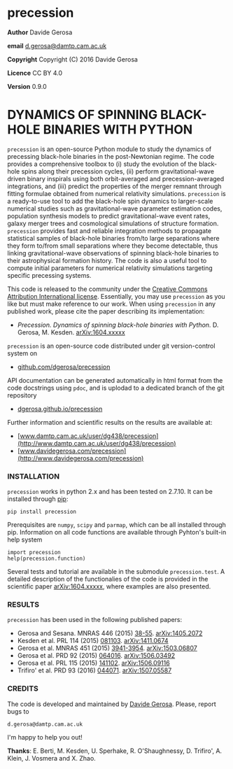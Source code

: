 precession
==========

**Author** Davide Gerosa

**email** d.gerosa@damtp.cam.ac.uk

**Copyright** Copyright (C) 2016 Davide Gerosa

**Licence** CC BY 4.0

**Version** 0.9.0


# DYNAMICS OF SPINNING BLACK-HOLE BINARIES WITH PYTHON

`precession` is an open-source Python module to study the dynamics of precessing
black-hole binaries in the post-Newtonian regime.  The code provides a
comprehensive toolbox to (i) study the evolution of the black-hole spins  along
their precession cycles, (ii) perform gravitational-wave driven binary inspirals
using both orbit-averaged and precession-averaged integrations, and (iii)
predict the properties of the merger remnant through fitting formulae obtained
from numerical relativity simulations. `precession` is a ready-to-use tool to 
add  the black-hole spin dynamics to larger-scale numerical studies such as 
gravitational-wave parameter estimation codes, population synthesis models to
predict gravitational-wave event rates, galaxy merger trees and  cosmological
simulations of structure formation. `precession` provides fast and reliable
integration methods to propagate statistical samples of black-hole binaries
from/to large separations where they form to/from small separations where they 
become detectable, thus linking gravitational-wave observations of spinning
black-hole binaries to their astrophysical formation history. The code is also a
useful tool to compute initial parameters for numerical relativity simulations
targeting specific precessing systems.

This code is released to the community under the [Creative Commons Attribution
International license](http://creativecommons.org/licenses/by/4.0).
Essentially, you may use `precession` as you like but must make reference to
our work. When using `precession` in any published work, please cite the paper
describing its implementation:

- *Precession. Dynamics of spinning black-hole binaries with Python.* 
D. Gerosa, M. Kesden. [arXiv:1604.xxxxx](https://arxiv.org/abs/1604.xxxxx)

`precession` is an open-source code distributed under git version-control system on

- [github.com/dgerosa/precession](https://github.com/dgerosa/precession)

API documentation can be generated automatically in html format from the code
docstrings using `pdoc`, and is uplodad to a dedicated branch of the git
repository      

- [dgerosa.github.io/precession](https://dgerosa.github.io/precession)

Further information and scientific results on the results are available at:

- [www.damtp.cam.ac.uk/user/dg438/precession](http://www.damtp.cam.ac.uk/user/dg438/precession) 
- [www.davidegerosa.com/precession](http://www.davidegerosa.com/precession)


### INSTALLATION
 
`precession` works in python 2.x and has been tested on 2.7.10. It can be
installed through [pip](https://pypi.python.org/pypi/precession):

    pip install precession

Prerequisites are `numpy`, `scipy` and `parmap`, which can be all installed
through pip. Information on all code functions are available through Pyhton's
built-in help system

    import precession
    help(precession.function)

Several tests and tutorial are available in the submodule `precession.test`. A
detailed description of the functionalies of the code is provided in the
scientific paper [arXiv:1604.xxxxx](https://arxiv.org/abs/1604.xxxxx), where
examples are also presented. 


### RESULTS

`precession` has been used in the following published papers:

- Gerosa and Sesana. MNRAS 446 (2015) [38-55](http://mnras.oxfordjournals.org/content/446/1/38). [arXiv:1405.2072](https://arxiv.org/abs/1405.2072)
- Kesden et al. PRL 114 (2015) [081103](http://journals.aps.org/prl/abstract/10.1103/PhysRevLett.114.081103). [arXiv:1411.0674](https://arxiv.org/abs/1411.0674)
- Gerosa et al. MNRAS 451 (2015) [3941-3954](http://mnras.oxfordjournals.org/content/451/4/3941). [arXiv:1503.06807](https://arxiv.org/abs/1503.06807)
- Gerosa et al. PRD 92 (2015) [064016](http://journals.aps.org/prd/abstract/10.1103/PhysRevD.92.064016). [arXiv:1506.03492](https://arxiv.org/abs/1506.03492)
- Gerosa et al. PRL 115 (2015) [141102](http://journals.aps.org/prl/abstract/10.1103/PhysRevLett.115.141102). [arXiv:1506.09116](https://arxiv.org/abs/1506.09116)
- Trifiro' et al. PRD 93 (2016) [044071](http://journals.aps.org/prd/abstract/10.1103/PhysRevD.93.044071). [arXiv:1507.05587](https://arxiv.org/abs/1507.05587)


### CREDITS
The code is developed and maintained by [Davide Gerosa](www.davidegerosa.com). 
Please, report bugs to

    d.gerosa@damtp.cam.ac.uk

I'm happy to help you out! 

**Thanks**: E. Berti, M. Kesden, U. Sperhake, R. O'Shaughnessy, D.
Trifiro', A. Klein, J. Vosmera and X. Zhao.
